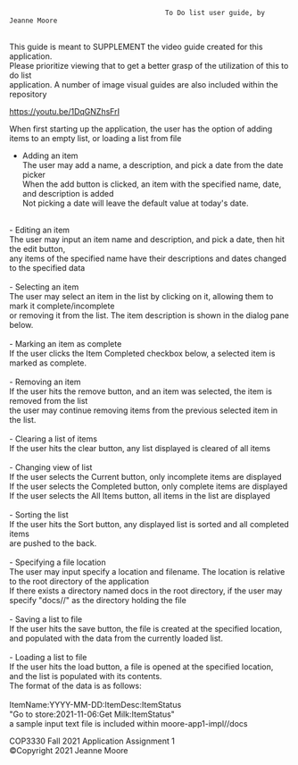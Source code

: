                                            To Do list user guide, by Jeanne Moore
<br />
This guide is meant to SUPPLEMENT the video guide created for this application. <br />
Please prioritize viewing that to get a better grasp of the utilization of this to do list <br />
application. A number of image visual guides are also included within the repository <br />

https://youtu.be/1DqGNZhsFrI

When first starting up the application, the user has the option of adding items to an empty list, or loading a list from file <br />

- Adding an item <br />
The user may add a name, a description, and pick a date from the date picker <br />
When the add button is clicked, an item with the specified name, date, and description is added <br />
Not picking a date will leave the default value at today's date.  <br />  
<br />
- Editing an item  <br />
The user may input an item name and description, and pick a date, then hit the edit button, <br />
any items of the specified name have their descriptions and dates changed to the specified data  <br />
  <br />
- Selecting an item <br />
The user may select an item in the list by clicking on it, allowing them to mark it complete/incomplete  <br />
or removing it from the list. The item description is shown in the dialog pane below.  <br />
  <br />
- Marking an item as complete  <br />
If the user clicks the Item Completed checkbox below, a selected item is marked as complete.  <br />
  <br />
- Removing an item <br />
If the user hits the remove button, and an item was selected, the item is removed from the list  <br /> 
the user may continue removing items from the previous selected item in the list. <br />
  <br /> 
- Clearing a list of items  <br /> 
If the user hits the clear button, any list displayed is cleared of all items  <br />
  <br /> 
- Changing view of list <br /> 
If the user selects the Current button, only incomplete items are displayed  <br /> 
If the user selects the Completed button, only complete items are displayed  <br /> 
If the user selects the All Items button, all items in the list are displayed  <br />
  <br /> 
- Sorting the list <br /> 
If the user hits the Sort button, any displayed list is sorted and all completed items  <br /> 
are pushed to the back.  <br />
  <br />
- Specifying a file location  <br /> 
The user may input specify a location and filename. The location is relative to the root directory of the application  <br /> 
If there exists a directory named docs in the root directory, if the user may specify "docs//" as the directory holding the file  <br />
  <br /> 
- Saving a list to file  <br />
If the user hits the save button, the file is created at the specified location, <br /> 
and populated with the data from the currently loaded list.  <br />
  <br />
- Loading a list to file  <br />
If the user hits the load button, a file is opened at the specified location,  <br /> 
and the list is populated with its contents.
  <br />
  The format of the data is as follows:  <br /> <br />
ItemName:YYYY-MM-DD:ItemDesc:ItemStatus  <br />
  "Go to store:2021-11-06:Get Milk:ItemStatus"  <br />
  a sample input text file is included within moore-app1-impl//docs

COP3330 Fall 2021 Application Assignment 1 <br />
©Copyright 2021 Jeanne Moore
